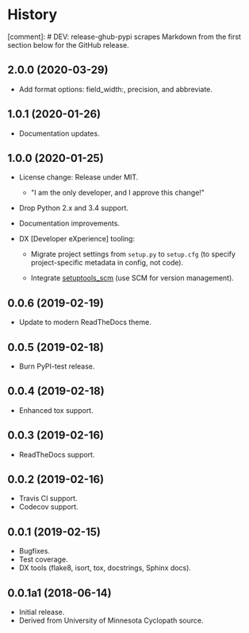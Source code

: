 # History

[comment]: # DEV: release-ghub-pypi scrapes Markdown from the first section below for the GitHub release.

## 2.0.0 (2020-03-29)

- Add format options: field_width:, precision, and abbreviate.

## 1.0.1 (2020-01-26)

- Documentation updates.

## 1.0.0 (2020-01-25)

- License change: Release under MIT.

  - "I am the only developer, and I approve this change!"

- Drop Python 2.x and 3.4 support.

- Documentation improvements.

- DX [Developer eXperience] tooling:

  - Migrate project settings from `setup.py` to `setup.cfg` (to specify project-specific metadata in config, not code).

  - Integrate [setuptools_scm](https://github.com/pypa/setuptools_scm) (use SCM for version management).

## 0.0.6 (2019-02-19)

- Update to modern ReadTheDocs theme.

## 0.0.5 (2019-02-18)

- Burn PyPI-test release.

## 0.0.4 (2019-02-18)

- Enhanced tox support.

## 0.0.3 (2019-02-16)

- ReadTheDocs support.

## 0.0.2 (2019-02-16)

- Travis CI support.
- Codecov support.

## 0.0.1 (2019-02-15)

- Bugfixes.
- Test coverage.
- DX tools (flake8, isort, tox, docstrings, Sphinx docs).

## 0.0.1a1 (2018-06-14)

- Initial release.
- Derived from University of Minnesota Cyclopath source.

